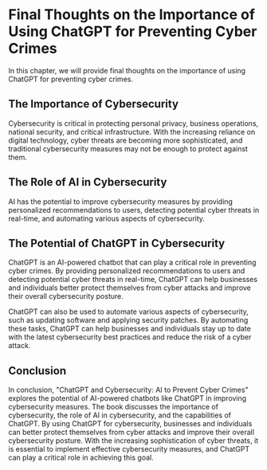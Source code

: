 Final Thoughts on the Importance of Using ChatGPT for Preventing Cyber Crimes
====================================================================================================

In this chapter, we will provide final thoughts on the importance of using ChatGPT for preventing cyber crimes.

The Importance of Cybersecurity
-------------------------------

Cybersecurity is critical in protecting personal privacy, business operations, national security, and critical infrastructure. With the increasing reliance on digital technology, cyber threats are becoming more sophisticated, and traditional cybersecurity measures may not be enough to protect against them.

The Role of AI in Cybersecurity
-------------------------------

AI has the potential to improve cybersecurity measures by providing personalized recommendations to users, detecting potential cyber threats in real-time, and automating various aspects of cybersecurity.

The Potential of ChatGPT in Cybersecurity
-----------------------------------------

ChatGPT is an AI-powered chatbot that can play a critical role in preventing cyber crimes. By providing personalized recommendations to users and detecting potential cyber threats in real-time, ChatGPT can help businesses and individuals better protect themselves from cyber attacks and improve their overall cybersecurity posture.

ChatGPT can also be used to automate various aspects of cybersecurity, such as updating software and applying security patches. By automating these tasks, ChatGPT can help businesses and individuals stay up to date with the latest cybersecurity best practices and reduce the risk of a cyber attack.

Conclusion
----------

In conclusion, "ChatGPT and Cybersecurity: AI to Prevent Cyber Crimes" explores the potential of AI-powered chatbots like ChatGPT in improving cybersecurity measures. The book discusses the importance of cybersecurity, the role of AI in cybersecurity, and the capabilities of ChatGPT. By using ChatGPT for cybersecurity, businesses and individuals can better protect themselves from cyber attacks and improve their overall cybersecurity posture. With the increasing sophistication of cyber threats, it is essential to implement effective cybersecurity measures, and ChatGPT can play a critical role in achieving this goal.

